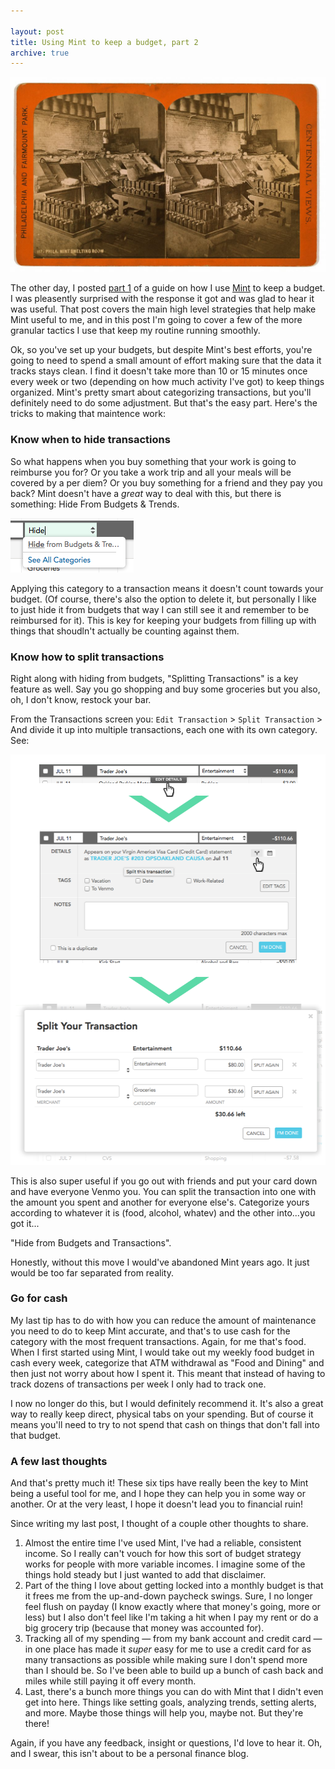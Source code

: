 ```yaml
---

layout: post
title: Using Mint to keep a budget, part 2
archive: true
---
```

<a title="Philadelphia Mint smelting room (Library of Congress)" href="https://www.loc.gov/resource/ppmsca.09415/"><img class="framed" src="/img/2015/minty-fresh-2/smelting-room.jpg" alt="Philadelphia Mint smelting room (Library of Congress)"></a>

The other day, I posted [part 1](/2015/07/13/minty-fresh) of a guide on how I use [Mint](http://mint.com) to keep a budget. I was pleasently surprised with the response it got and was glad to hear it was useful. That post covers the main high level strategies that help make Mint useful to me, and in this post I'm going to cover a few of the more granular tactics I use that keep my routine running smoothly. 
 
<!--more-->

Ok, so you've set up your budgets, but despite Mint's best efforts, you're going to need to spend a small amount of effort making sure that the data it tracks stays clean. I find it doesn't take more than 10 or 15 minutes once every week or two (depending on how much activity I've got) to keep things organized. Mint's pretty smart about categorizing transactions, but you'll definitely need to do some adjustment. But that's the easy part. Here's the tricks to making that maintence work:

### Know when to hide transactions
So what happens when you buy something that your work is going to reimburse you for? Or you take a work trip and all your meals will be covered by a per diem? Or you buy something for a friend and they pay you back? Mint doesn't have a *great* way to deal with this, but there is something: Hide From Budgets & Trends. 

![Hide Transactions](/img/2015/minty-fresh-2/hide.png)

Applying this category to a transaction means it doesn't count towards your budget. (Of course, there's also the option to delete it, but personally I like to just hide it from budgets that way I can still see it and remember to be reimbursed for it). This is key for keeping your budgets from filling up with things that shoudln't actually be counting against them.

### Know how to split transactions
Right along with hiding from budgets, "Splitting Transactions" is a key feature as well. Say you go shopping and buy some groceries but you also, oh, I don't know, restock your bar.

From the Transactions screen you: `Edit Transaction` > `Split Transaction` > And divide it up into multiple transactions, each one with its own category. See:

![Split Transactions](/img/2015/minty-fresh-2/split.png)

This is also super useful if you go out with friends and put your card down and have everyone Venmo you. You can split the transaction into one with the amount you spent and another for everyone else's. Categorize yours according to whatever it is (food, alcohol, whatev) and the other into...you got it...

"Hide from Budgets and Transactions".

Honestly, without this move I would've abandoned Mint years ago. It just would be too far separated from reality.

### Go for cash
My last tip has to do with how you can reduce the amount of maintenance you need to do to keep Mint accurate, and that's to use cash for the category with the most frequent transactions. Again, for me that's food. When I first started using Mint, I would take out my weekly food budget in cash every week, categorize that ATM withdrawal as "Food and Dining" and then just not worry about how I spent it. This meant that instead of having to track dozens of transactions per week I only had to track one. 

I now no longer do this, but I would definitely recommend it. It's also a great way to really keep direct, physical tabs on your spending. But of course it means you'll need to try to not spend that cash on things that don't fall into that budget. 

### A few last thoughts
And that's pretty much it! These six tips have really been the key to Mint being a useful tool for me, and I hope they can help you in some way or another. Or at the very least, I hope it doesn't lead you to financial ruin!

Since writing my last post, I thought of a couple other thoughts to share.

1. Almost the entire time I've used Mint, I've had a reliable, consistent income. So I really can't vouch for how this sort of budget strategy works for people with more variable incomes. I imagine some of the things hold steady but I just wanted to add that disclaimer.
2. Part of the thing I love about getting locked into a monthly budget is that it frees me from the up-and-down paycheck swings. Sure, I no longer feel flush on payday (I know exactly where that money's going, more or less) but I also don't feel like I'm taking a hit when I pay my rent or do a big grocery trip (because that money was accounted for). 
3. Tracking all of my spending — from my bank account and credit card — in one place has made it *super* easy for me to use a credit card for as many transactions as possible while making sure I don't spend more than I should be. So I've been able to build up a bunch of cash back and miles while still paying it off every month. 
4. Last, there's a bunch more things you can do with Mint that I didn't even get into here. Things like setting goals, analyzing trends, setting alerts, and more. Maybe those things will help you, maybe not. But they're there!

Again, if you have any feedback, insight or questions, I'd love to hear it. Oh, and I swear, this isn't about to be a personal finance blog.